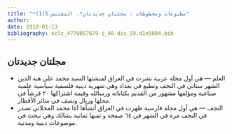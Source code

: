 ```yaml
---
title: "*مطبوعات ومخطوطات : مجلتان جديدتان*. المقتبس 5(1)"
author: 
date: 1910-01-13
bibliography: oclc_4770057679-i_48-div_59.d1e5004.bib
---
```




##  مجلتان جديدتان 



-  العلم  — هي أول مجلة عربية نشرت في  العراق  لمنشئها  السيد محمد علي هبة الدين  الشهر ستاني في  النجف  وتطبع في بغداد وهي شهرية دينية فلسفية سياسية علمية صناعية ومؤلفها مشهور من القديم بكتاباته ورسائله وقيمة اشتراكها  ٢٠  قرشاً في محلها وريال ونصف في سائر الأقطار. 
-  النجف  — هي أول مجلة فارسية ظهرت في  العراق  أنشأها  آغا محمد المحلاتي  تصدر في  النجف  مرة في الشهر في  ٦٤  صفحة  و  ثمنها  ثمانية بشالك  وهي تبحث في موضوعات   دينية ومدنية. 

